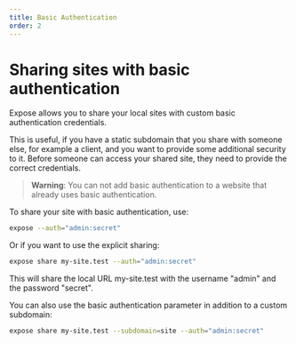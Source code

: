 ```yaml
---
title: Basic Authentication
order: 2
---
```


# Sharing sites with basic authentication

Expose allows you to share your local sites with custom basic authentication credentials.

This is useful, if you have a static subdomain that you share with someone else, for example a client, and you want to provide some additional security to it. Before someone can access your shared site, they need to provide the correct credentials.

> **Warning**: You can not add basic authentication to a website that already uses basic authentication.

To share your site with basic authentication, use:

```bash
expose --auth="admin:secret"
```

Or if you want to use the explicit sharing:

```bash
expose share my-site.test --auth="admin:secret"
```

This will share the local URL my-site.test with the username "admin" and the password "secret".

You can also use the basic authentication parameter in addition to a custom subdomain:

```bash
expose share my-site.test --subdomain=site --auth="admin:secret"
```
